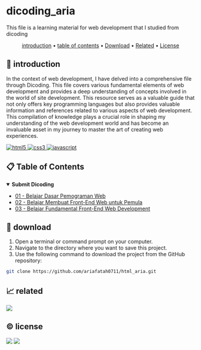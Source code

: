# dicoding_aria

This file is a learning material for web development that I studied from dicoding

<p align="center">
  <a href="#introduction">introduction</a> •
  <a href="#table-of-contents">table of contents</a> •
  <a href="#download">Download</a> •
  <a href="#related">Related</a> •
  <a href="#license">License</a>
</p>

<p id="introduction"></p>

## 🚀 introduction
In the context of web development, I have delved into a comprehensive file through Dicoding. This file covers various fundamental elements of web development and provides a deep understanding of concepts involved in the world of site development. This resource serves as a valuable guide that not only offers key programming languages but also provides valuable information and references related to various aspects of web development. This compilation of knowledge plays a crucial role in shaping my understanding of the web development world and has become an invaluable asset in my journey to master the art of creating web experiences.

<p align="left"> <a href="#">
  <img alt="html5" src="https://img.shields.io/badge/-HTML5-E34F26?style=flat-square&logo=html5&logoColor=white" />
  <img alt="css3" src="https://img.shields.io/badge/-CSS3-1572B6?style=flat-square&logo=css3&logoColor=white" />
  <img alt="javascript" src="https://img.shields.io/badge/-JavaScript-F7DF1E?style=flat-square&logo=javascript&logoColor=black" />
  </a>
</p>

<p id="table-of-contents"></p>

## 📋 Table of Contents
<details id="back" open>
  <summary><b>Submit Dicoding</b></summary>
  
  - <a alt="dicoding_1" href="https://github.com/ariafatah0711/dicoding_1">01 - Belajar Dasar Pemograman Web</a>
  - <a alt="dicoding_2" href="https://github.com/ariafatah0711/dicoding_2">02 - Belajar Membuat Front-End Web untuk Pemula</a>
  - <a alt="dicoding_3" href="https://github.com/ariafatah0711/dicoding_3">03 - Belajar Fundamental Front-End Web Development</a>
</details>

<p id="download"></p>

## 🔨 download

1. Open a terminal or command prompt on your computer.
2. Navigate to the directory where you want to save this project.
3. Use the following command to download the project from the GitHub repository:
```sh
git clone https://github.com/ariafatah0711/html_aria.git
```

<p id="related"></p>

## 📈 related
<a href="https://github.com/stars/ariafatah0711/lists/dicoding" alt="DEMO"><img src="https://img.shields.io/static/v1?style=for-the-badge&label=LIST&message=dicoding&color=000000"></a>

<p id="license"></p>

## ©️ license
<a href="https://github.com/ariafatah0711" alt="CREATED"><img src="https://img.shields.io/static/v1?style=for-the-badge&label=CREATED%20BY&message=ariafatah0711&color=000000"></a>
<a href="https://github.com/ariafatah0711/ariafatah0711/blob/main/LICENSE" alt="LICENSE"><img src="https://img.shields.io/static/v1?style=for-the-badge&label=LICENSE&message=MIT&color=000000"></a>
